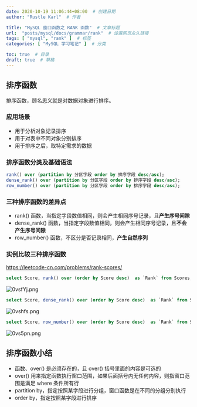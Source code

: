 ```yaml
---
date: 2020-10-19 11:06:44+08:00  # 创建日期
author: "Rustle Karl"  # 作者

title: "MySQL 窗口函数之 RANK 函数"  # 文章标题
url:  "posts/mysql/docs/grammar/rank"  # 设置网页永久链接
tags: [ "mysql", "rank" ]  # 标签
categories: [ "MySQL 学习笔记" ]  # 分类

toc: true  # 目录
draft: true  # 草稿
---
```


## 排序函数

排序函数，顾名思义就是对数据对象进行排序。

### 应用场景

- 用于分析对象记录排序
- 用于对表中不同对象分别排序
- 用于排序之后，取特定需求的数据

### 排序函数分类及基础语法

```sql
rank() over (partition by 分区字段 order by 排序字段 desc/asc);
dense_rank() over (partition by 分区字段 order by 排序字段 desc/asc);
row_number() over (partition by 分区字段 order by 排序字段 desc/asc);
```

### 三种排序函数的差异点

- rank() 函数，当指定字段数值相同，则会产生相同序号记录，且**产生序号间隙**
- dense_rank() 函数，当指定字段数值相同，则会产生相同序号记录，且**不会产生序号间隙**
- row_number() 函数，不区分是否记录相同，**产生自然序列**

### 实例比较三种排序函数

https://leetcode-cn.com/problems/rank-scores/

```sql
select Score, rank() over (order by Score desc)  as `Rank` from Scores;
```

![0vsfYj.png](https://s1.ax1x.com/2020/10/19/0vsfYj.png)

```sql
select Score, dense_rank() over (order by Score desc)  as `Rank` from Scores;
```

![0vshfs.png](https://s1.ax1x.com/2020/10/19/0vshfs.png)

```sql
select Score, row_number() over (order by Score desc)  as `Rank` from Scores;
```

![0vs5pn.png](https://s1.ax1x.com/2020/10/19/0vs5pn.png)

## 排序函数小结

- 函数、over() 是必须存在的，且 over() 括号里面的内容是可选的
- over() 用来指定函数执行窗口范围，如果后面括号内无任何内容，则指窗口范围是满足 where 条件所有行
- partition by，指定按照某字段进行分组，窗口函数是在不同的分组分别执行
- order by，指定按照某字段进行排序

